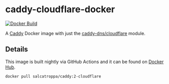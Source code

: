 # caddy-cloudflare-docker

[![Docker Build](https://github.com/salcatroppa/caddy-cloudflare-docker/actions/workflows/docker-publish.yml/badge.svg?branch=main)](https://github.com/salcatroppa/caddy-cloudflare-docker/actions/workflows/docker-publish.yml)

A [Caddy](https://github.com/caddyserver/caddy-docker) Docker image with just the [caddy-dns/cloudflare](https://github.com/caddy-dns/cloudflare) module.

## Details

This image is built nightly via GitHub Actions and it can be found on [Docker Hub](https://hub.docker.com/r/salcatroppa/caddy).

```bash
docker pull salcatroppa/caddy:2-cloudflare
```
